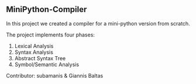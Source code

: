 ## MiniPython-Compiler

In this project we created a compiler for a mini-python version from scratch. 

The project implements four phases: 
1. Lexical Analysis
2. Syntax Analysis
3. Abstract Syntax Tree
4. Symbol/Semantic Analysis

Contributor: subamanis & Giannis Baltas
